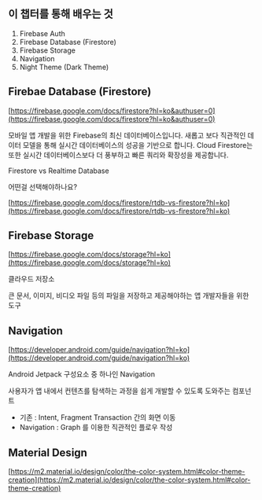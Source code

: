 ## 이 챕터를 통해 배우는 것

1. Firebase Auth
2. Firebase Database (Firestore)
3. Firebase Storage
4. Navigation
5. Night Theme (Dark Theme)

## Firebae Database (Firestore)

[https://firebase.google.com/docs/firestore?hl=ko&authuser=0](https://firebase.google.com/docs/firestore?hl=ko&authuser=0)

모바일 앱 개발을 위한 Firebase의 최신 데이터베이스입니다. 새롭고 보다 직관적인 데이터 모델을 통해 실시간 데이터베이스의 성공을 기반으로 합니다. Cloud Firestore는 또한 실시간 데이터베이스보다 더 풍부하고 빠른 쿼리와 확장성을 제공합니다.

Firestore vs Realtime Database

어떤걸 선택해야하나요?

[https://firebase.google.com/docs/firestore/rtdb-vs-firestore?hl=ko](https://firebase.google.com/docs/firestore/rtdb-vs-firestore?hl=ko)

## Firebase Storage

[https://firebase.google.com/docs/storage?hl=ko](https://firebase.google.com/docs/storage?hl=ko)

클라우드 저장소

큰 문서, 이미지, 비디오 파일 등의 파일을 저장하고 제공해야하는 앱 개발자들을 위한 도구

## Navigation

[https://developer.android.com/guide/navigation?hl=ko](https://developer.android.com/guide/navigation?hl=ko)

Android Jetpack 구성요소 중 하나인 Navigation

사용자가 앱 내에서 컨텐츠를 탐색하는 과정을 쉽게 개발할 수 있도록 도와주는 컴포넌트

- 기존 : Intent, Fragment Transaction 간의 화면 이동
- Navigation : Graph 를 이용한 직관적인 플로우 작성

## Material Design

[https://m2.material.io/design/color/the-color-system.html#color-theme-creation](https://m2.material.io/design/color/the-color-system.html#color-theme-creation)